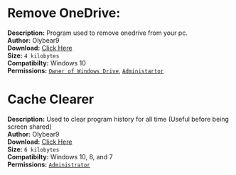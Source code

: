 # Remove OneDrive:
**Description:** Program used to remove onedrive from your pc. <br />
**Author:** Olybear9 <br />
**Download:** [Click Here](https://olybear9.github.io/batch-scripts/projects/Remove%20One%20Drive/Remove%20One%20Drive.bat)<br />
**Size:** `4 kilobytes`<br />
**Compatibilty:** Windows 10 <br />
**Permissions:** [`Owner of Windows Drive`](https://www.windowscentral.com/how-take-ownership-files-and-folders-windows-10), [`Administartor`](http://www.trusteer.com/en/support/what-admin-mode-windows)
<br />

# Cache Clearer
**Description:** Used to clear program history for all time (Useful before being screen shared)<br />
**Author:** Olybear9 <br />
**Download:** [Click Here](https://olybear9.github.io/batch-scripts/projects/Cache%20Clear/Cache%20Clearer.bat)<br />
**Size:** `6 kilobytes`<br />
**Compatibilty:** Windows 10, 8, and 7 <br />
**Permissions:** [`Administrator`](http://www.trusteer.com/en/support/what-admin-mode-windows)
